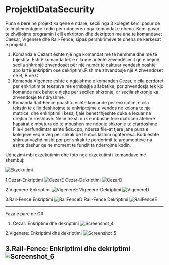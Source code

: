 # ProjektiDataSecurity
  Puna e bere ne projekt ka qene e ndare, secili nga 3 koleget kemi pasur qe te implementojme kodin per ndonjeren nga komandat e dhena.
Kemi pasur te zhvillojme programin i cili enkripton dhe dekripton me ane te komandave: Caesar, Vigenere dhe Rail-Fence, sipas pershkrimeve
te dhena ne kerkesat e projektit.
 1. Komanda e Cezarit është një nga komandat më të hershme dhe më të thjeshta. Është komanda tek e cila me anëntë zëvendësimit që e bëjmë secila shkronjë zhvendosët për një numër të caktuar vendesh poshtë apo lartë(enkriptim ose dekriptim).P.sh me zhvendosje një A zhvendoset në B, B në C.
 2. Komanda Vigenere eshte e ngjajshme e komanden Cezar, e cila perdoret per enkriptim te teksteve me ermbajtje alfabetike, por zhvendosja tek kjo komande nuk behet e njejte per secilen shkronje, or secila shkronje ka zhvendosje te ndryshme.
 3. Komanda Rail-Fence poashtu eshte komande per enkriptim, e cila tekstin te cilin deshirojme ta enkriptojme e vendos ne kolona te nje matrice, dhe enkriptimi i kesaj fjale behet thjeshte duke e lexuar ne drejtim te rreshtave. Nese teksti nuk e mbushe tere matricen atehere 
hapsirat e mbetura do te mbushen me ndonje shkronje te cfardoshme.
 File-i perfundimtar eshte $ds.cpp, ndersa file-at tjere jane puna e kolegeve veq e veq per shkak qe te mos kishim ngaterresa.
Kodi eshte shkruar vazhdimisht por per shkak te perdorimit te argumenteve na eshte dashur qe ne moment te fundit ta nderrojme kodin.

Udhezimi mbi ekzekutimin dhe foto nga ekzekutimi i komandave me shembuj:

![Ekzekutimi](https://user-images.githubusercontent.com/58752918/77952313-be9b5580-72cb-11ea-9e23-108bbfbf692e.png)

1.Cezar-Enkriptimi
![CezarE](https://user-images.githubusercontent.com/58752918/77952488-08843b80-72cc-11ea-8d4f-154656d5055c.png)
Cezar-Dekriptimi
![CezarD](https://user-images.githubusercontent.com/58752918/77952490-091cd200-72cc-11ea-88c6-20a68e371e85.png)

2.Vigenere-Enkriptimi
![VigenereE](https://user-images.githubusercontent.com/58752918/77952515-146ffd80-72cc-11ea-8459-484e548ccd64.png)
Vigenere-Dekriptimi
![VigenereD](https://user-images.githubusercontent.com/58752918/77952516-15089400-72cc-11ea-9496-ed712fecb056.png)

3.Rail-Fence Enkriptimi
![RailFenceD](https://user-images.githubusercontent.com/58752918/77952530-1c2fa200-72cc-11ea-84be-a9784aa2cf14.png)
Rail-Fence Dekriptimi
![RailFenceE](https://user-images.githubusercontent.com/58752918/77952532-1cc83880-72cc-11ea-9b69-aa311e2225d0.png)

----------------------------------------------------------------------------------------------------------------------------------------
Faza e pare ne C#

1. Cezar: Enkriptimi dhe dekriptimi
![Screenshot_4](https://user-images.githubusercontent.com/58752918/81016348-86ee7300-8e60-11ea-8b20-90a6269fc48c.png)

2.Vigenere: Enkriptimi dhe dekriptimi
![Screenshot_5](https://user-images.githubusercontent.com/58752918/81016784-62df6180-8e61-11ea-87e2-e618292850cb.png)

3.Rail-Fence: Enkriptimi dhe dekriptimi
![Screenshot_6](https://user-images.githubusercontent.com/58752918/81016965-bb166380-8e61-11ea-8030-f7814c34497e.png)
----------------------------------------------------------------------------------------------------------------------------------------



